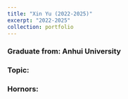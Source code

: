 ```yaml
---
title: "Xin Yu (2022-2025)"
excerpt: "2022-2025" 
collection: portfolio
---
```


### Graduate from: Anhui University
### Topic:
### Hornors:
